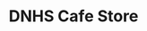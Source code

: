---
layout: page
title: DNHS Cafe Store
description: Purchase coffee using your d'nero you earned from helping!
permalink: /dnhscafestore?
---